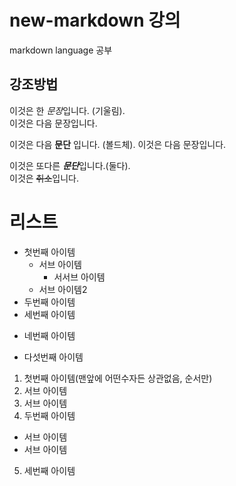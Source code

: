 # new-markdown 강의
markdown language 공부

## 강조방법
이것은 한 *문장*입니다. (기울림).  
이것은 다음 문장입니다. 

이것은 다음 **문단** 입니다.  (볼드체). 
이것은 다음 문장입니다.

이것은 또다른 ***문단***입니다.(둘다).  
이것은 ~~취소~~입니다.

# 리스트

- 첫번째 아이템
  - 서브 아이템
    - 서서브 아이템
  - 서브 아이템2
- 두번째 아이템
- 세번째 아이템
* 네번째 아이템
+ 다섯번째 아이템

1. 첫번째 아이템(맨앞에 어떤수자든 상관없음, 순서만)
  1. 서브 아이템
  2. 서브 아이템
3. 두번째 아이템
  - 서브 아이템
  - 서브 아이템
5. 세번째 아이템
